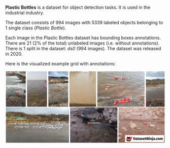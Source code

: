 **Plastic Bottles** is a dataset for object detection tasks. It is used in the industrial industry.

The dataset consists of 994 images with 5339 labeled objects belonging to 1 single class (*Plastic Bottle*).

Each image in the Plastic Bottles dataset has bounding boxes annotations. There are 21 (2% of the total) unlabeled images (i.e. without annotations). There is 1 split in the dataset: *ds0* (994 images). The dataset was released in 2020.

Here is the visualized example grid with annotations:

<img src="https://github.com/dataset-ninja/plastic-bottles/raw/main/visualizations/horizontal_grid.png">
